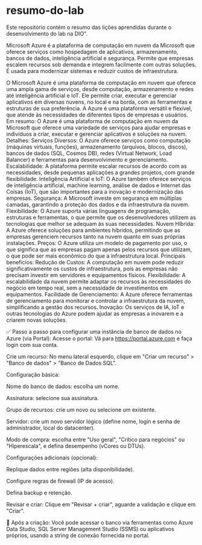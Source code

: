 # resumo-do-lab
Este repositório contém o resumo das lições aprendidas durante o desenvolvimento do lab na DIO".


Microsoft Azure é a plataforma de computação em nuvem da Microsoft que oferece serviços como hospedagem de aplicativos, armazenamento, bancos de dados, inteligência artificial e segurança. Permite que empresas escalem recursos sob demanda e integrem facilmente com outras soluções. É usada para modernizar sistemas e reduzir custos de infraestrutura.

O Microsoft Azure é uma plataforma de computação em nuvem que oferece uma ampla gama de serviços, desde computação, armazenamento e redes até inteligência artificial e IoT. Ele permite criar, executar e gerenciar aplicativos em diversas nuvens, no local e na borda, com as ferramentas e estruturas de sua preferência. A Azure é uma plataforma versátil e flexível, que atende às necessidades de diferentes tipos de empresas e usuários. 
Em resumo: O Azure é uma plataforma de computação em nuvem da Microsoft que oferece uma variedade de serviços para ajudar empresas e indivíduos a criar, executar e gerenciar aplicativos e soluções na nuvem. 
Detalhes:
Serviços Diversos:
O Azure oferece serviços como computação (máquinas virtuais, funções), armazenamento (arquivos, blocos, discos), bancos de dados (SQL, Cosmos DB), redes (Virtual Network, Load Balancer) e ferramentas para desenvolvimento e gerenciamento. 
Escalabilidade:
A plataforma permite escalar recursos de acordo com as necessidades, desde pequenas aplicações a grandes projetos, com grande flexibilidade. 
Inteligência Artificial e IoT:
O Azure também oferece serviços de inteligência artificial, machine learning, análise de dados e Internet das Coisas (IoT), que são importantes para a inovação e modernização das empresas. 
Segurança:
A Microsoft investe em segurança em múltiplas camadas, garantindo a proteção dos dados e da infraestrutura da nuvem. 
Flexibilidade:
O Azure suporta várias linguagens de programação, estruturas e ferramentas, o que permite que os desenvolvedores utilizem as tecnologias que melhor se adequam às suas necessidades. 
Nuvem Híbrida:
A Azure oferece soluções para ambientes híbridos, permitindo que as empresas gerenciem recursos tanto na nuvem quanto em suas próprias instalações. 
Preços:
O Azure utiliza um modelo de pagamento por uso, o que significa que as empresas pagam apenas pelos recursos que utilizam, o que pode ser mais econômico do que a infraestrutura local. 
Principais benefícios:
Redução de Custos:
A computação em nuvem pode reduzir significativamente os custos de infraestrutura, pois as empresas não precisam investir em servidores e equipamentos físicos. 
Flexibilidade:
A escalabilidade da nuvem permite adaptar os recursos às necessidades do negócio em tempo real, sem a necessidade de investimentos em equipamentos. 
Facilidade de Gerenciamento:
A Azure oferece ferramentas de gerenciamento para monitorar e controlar a infraestrutura da nuvem, simplificando a gestão dos recursos. 
Inovação:
Os serviços de IA, IoT e outras tecnologias do Azure podem ajudar as empresas a inovarem e a criarem novas soluções. 

✅ Passo a passo para configurar uma instância de banco de dados no Azure (via Portal):
Acesse o portal:
Vá para https://portal.azure.com e faça login com sua conta.

Crie um recurso:
No menu lateral esquerdo, clique em "Criar um recurso" > "Banco de dados" > "Banco de Dados SQL".

Configuração básica:

Nome do banco de dados: escolha um nome.

Assinatura: selecione sua assinatura.

Grupo de recursos: crie um novo ou selecione um existente.

Servidor: crie um novo servidor lógico (define nome, login e senha de administrador, local do datacenter).

Modo de compra: escolha entre "Uso geral", "Crítico para negócios" ou "Hiperescala", e defina desempenho (vCores ou DTUs).

Configurações adicionais (opcional):

Replique dados entre regiões (alta disponibilidade).

Configure regras de firewall (IP de acesso).

Defina backup e retenção.

Revisar e criar:
Clique em "Revisar + criar", aguarde a validação e clique em "Criar".

📌 Após a criação:
Você pode acessar o banco via ferramentas como Azure Data Studio, SQL Server Management Studio (SSMS) ou aplicativos próprios, usando a string de conexão fornecida no portal.
